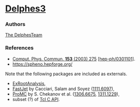 [Delphes3](https://cp3.irmp.ucl.ac.be/projects/delphes) 
=========

### Authors

   [The DelphesTeam](https://cp3.irmp.ucl.ac.be/projects/delphes/wiki/TheTeam)
   

### References

 * [Comput. Phys. Commun. **153** (2003) 275](http://dx.doi.org/10.1016/S0010-4655(03)00222-4) [[hep-ph/0301101](http://arxiv.org/abs/hep-ph/0301101)].
 * https://spheno.hepforge.org/

Note that the following packages are included as externals.

  * [ExRootAnalysis](https://cp3.irmp.ucl.ac.be/projects/ExRootAnalysis),
  * [FastJet](http://fastjet.fr/) by Cacciari, Salam and Soyez ([1111.6097](http://arxiv.org/abs/1111.6097)),
  * [ProMC](http://atlaswww.hep.anl.gov/asc/promc/) by S. Chekanov et al. ([1306.6675](http://arxiv.org/abs/1306.6675), [1311.1229](http://arxiv.org/abs/1311.1229)),
  * subset (?) of [Tcl C API](http://wiki.tcl.tk/14054).

